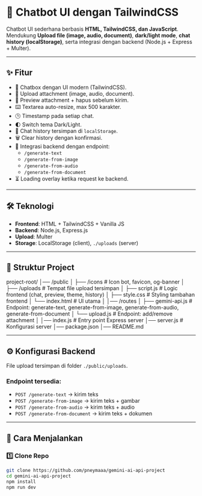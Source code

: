 # 🤖 Chatbot UI dengan TailwindCSS

Chatbot UI sederhana berbasis **HTML, TailwindCSS, dan JavaScript**.  
Mendukung **Upload file (image, audio, document)**, **dark/light mode**, **chat history (localStorage)**, serta integrasi dengan backend (Node.js + Express + Multer).

---

## ✨ Fitur

- 💬 Chatbox dengan UI modern (TailwindCSS).
- 📂 Upload attachment (image, audio, document).
- 🔄 Preview attachment + hapus sebelum kirim.
- ⌨️ Textarea auto-resize, max 500 karakter.
- 🕒 Timestamp pada setiap chat.
- 🌓 Switch tema Dark/Light.
- 💾 Chat history tersimpan di `localStorage`.
- 🗑️ Clear history dengan konfirmasi.
- 📡 Integrasi backend dengan endpoint:
  - `/generate-text`
  - `/generate-from-image`
  - `/generate-from-audio`
  - `/generate-from-document`
- ⏳ Loading overlay ketika request ke backend.

---

## 🛠️ Teknologi

- **Frontend**: HTML + TailwindCSS + Vanilla JS  
- **Backend**: Node.js, Express.js  
- **Upload**: Multer  
- **Storage**: LocalStorage (client), `./uploads` (server)  

---

## 📂 Struktur Project

project-root/
│── /public
│   ├── /icons         # Icon bot, favicon, og-banner
│   ├── /uploads       # Tempat file upload tersimpan
│   ├── script.js      # Logic frontend (chat, preview, theme, history)
│   ├── style.css      # Styling tambahan frontend
│   └── index.html     # UI utama
│
│── /routes
│   ├── gemini-api.js  # Endpoint: generate-text, generate-from-image, generate-from-audio, generate-from-document
│   └── upload.js      # Endpoint: add/remove attachment
│
│── index.js           # Entry point Express server
│── server.js          # Konfigurasi server
│── package.json
│── README.md


---

## ⚙️ Konfigurasi Backend

File upload tersimpan di folder `./public/uploads`.  

### Endpoint tersedia:
- `POST /generate-text` → kirim teks
- `POST /generate-from-image` → kirim teks + gambar
- `POST /generate-from-audio` → kirim teks + audio
- `POST /generate-from-document` → kirim teks + dokumen

---

## 🚀 Cara Menjalankan

### 1️⃣ Clone Repo
```bash
git clone https://github.com/pneymaaa/gemini-ai-api-project
cd gemini-ai-api-project
npm install
npm run dev